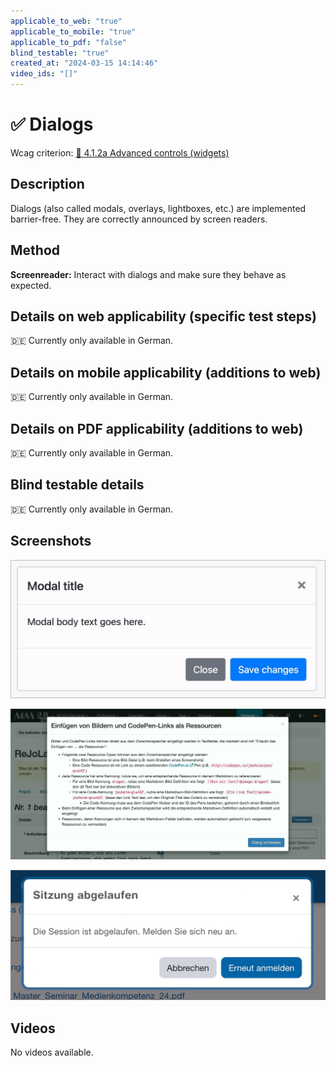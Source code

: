 ```yaml
---
applicable_to_web: "true"
applicable_to_mobile: "true"
applicable_to_pdf: "false"
blind_testable: "true"
created_at: "2024-03-15 14:14:46"
video_ids: "[]"
---
```


# ✅ Dialogs

Wcag criterion: [📜 4.1.2a Advanced controls (widgets)](..)

## Description

Dialogs (also called modals, overlays, lightboxes, etc.) are implemented barrier-free. They are correctly announced by screen readers.

## Method

**Screenreader:** Interact with dialogs and make sure they behave as expected.

## Details on web applicability (specific test steps)

🇩🇪 Currently only available in German.

## Details on mobile applicability (additions to web)

🇩🇪 Currently only available in German.

## Details on PDF applicability (additions to web)

🇩🇪 Currently only available in German.

## Blind testable details

🇩🇪 Currently only available in German.

## Screenshots

![Bootstrap Dialog](images/bootstrap-dialog.png)

![Dialog in A4AA](images/dialog-in-a4aa.png)

![Hinweis als Dialog, dass Sitzung abgelaufen ist](images/hinweis-als-dialog-dass-sitzung-abgelaufen-ist.png)

## Videos

No videos available.
